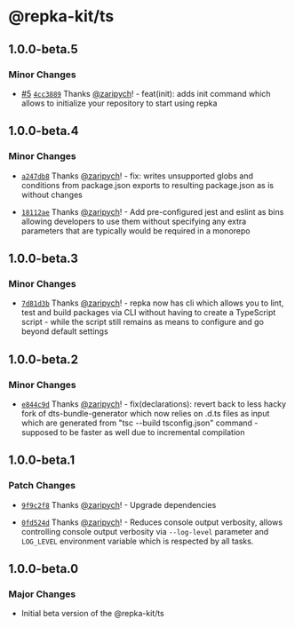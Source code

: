 # @repka-kit/ts

## 1.0.0-beta.5

### Minor Changes

- [#5](https://github.com/zaripych/repka/pull/5) [`4cc3889`](https://github.com/zaripych/repka/commit/4cc388912e3e2659bb57dd126f551e85c02b3e83) Thanks [@zaripych](https://github.com/zaripych)! - feat(init): adds init command which allows to initialize your repository to start using repka

## 1.0.0-beta.4

### Minor Changes

- [`a247db8`](https://github.com/zaripych/repka/commit/a247db8cf8cdd328c053b0e8bc895e5b4b72b8cf) Thanks [@zaripych](https://github.com/zaripych)! - fix: writes unsupported globs and conditions from package.json exports to resulting package.json as is without changes

* [`18112ae`](https://github.com/zaripych/repka/commit/18112ae9a7007069b69fb5ee9fe567ec07cb6fe9) Thanks [@zaripych](https://github.com/zaripych)! - Add pre-configured jest and eslint as bins allowing developers to use them without specifying any extra parameters that are typically would be required in a monorepo

## 1.0.0-beta.3

### Minor Changes

- [`7d81d3b`](https://github.com/zaripych/repka/commit/7d81d3bd924e22165ac034853631e88d8565f7ee) Thanks [@zaripych](https://github.com/zaripych)! - repka now has cli which allows you to lint, test and build packages via CLI without having to create a TypeScript script - while the script still remains as means to configure and go beyond default settings

## 1.0.0-beta.2

### Minor Changes

- [`e844c9d`](https://github.com/zaripych/repka/commit/e844c9dc9367067978c59daba502080f2217e6e3) Thanks [@zaripych](https://github.com/zaripych)! - fix(declarations): revert back to less hacky fork of dts-bundle-generator which now relies on .d.ts files as input which are generated from "tsc --build tsconfig.json" command - supposed to be faster as well due to incremental compilation

## 1.0.0-beta.1

### Patch Changes

- [`9f9c2f8`](https://github.com/zaripych/repka/commit/9f9c2f83e01d4277537df5bddcae41ca428f5328) Thanks [@zaripych](https://github.com/zaripych)! - Upgrade dependencies

* [`0fd524d`](https://github.com/zaripych/repka/commit/0fd524dcb6c72d9d1e7dbd7228f4934a923ce48e) Thanks [@zaripych](https://github.com/zaripych)! - Reduces console output verbosity, allows controlling console output verbosity via `--log-level` parameter and `LOG_LEVEL` environment variable which is respected by all tasks.

## 1.0.0-beta.0

### Major Changes

- Initial beta version of the @repka-kit/ts
